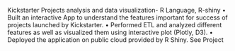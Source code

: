Kickstarter Projects analysis and data visualization- R Language, R-shiny
• Built an interactive App to understand the features important for success of projects launched by Kickstarter.
• Performed ETL and analyzed different features as well as visualized them using interactive plot (Plotly, D3).
• Deployed the application on public cloud provided by R Shiny. See Project
 
